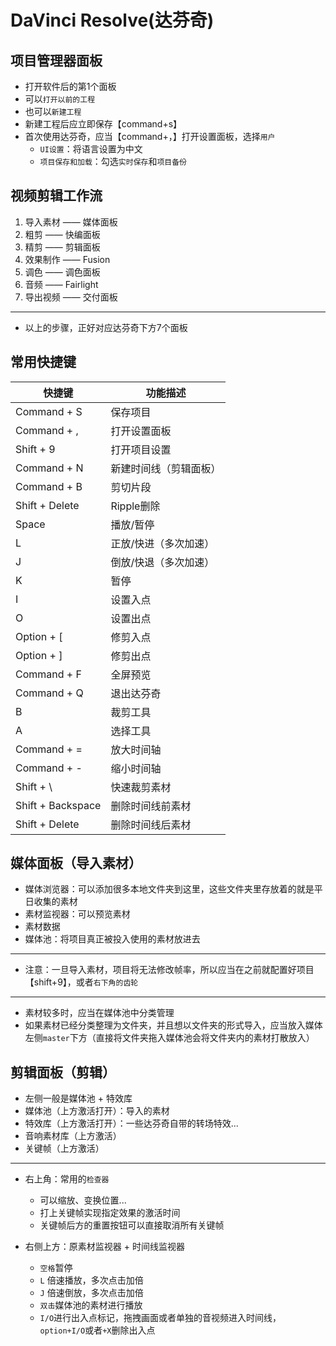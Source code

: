 # DaVinci Resolve(达芬奇)

## 项目管理器面板

- 打开软件后的第1个面板
- 可以`打开以前的工程`
- 也可以`新建工程`
- 新建工程后应立即保存【command+s】
- 首次使用达芬奇，应当【command+，】打开设置面板，选择`用户`
  - `UI设置`：将语言设置为中文
  - `项目保存和加载`：勾选`实时保存`和`项目备份`

## 视频剪辑工作流

1. 导入素材 —— 媒体面板
2. 粗剪 —— 快编面板
3. 精剪 —— 剪辑面板
4. 效果制作 —— Fusion
5. 调色 —— 调色面板
6. 音频 —— Fairlight
7. 导出视频 —— 交付面板

---

- 以上的步骤，正好对应达芬奇下方7个面板

## 常用快捷键

| 快捷键               | 功能描述               |
| -------------------- | ---------------------- |
| Command + S          | 保存项目               |
| Command + ,          | 打开设置面板           |
| Shift + 9            | 打开项目设置           |
| Command + N          | 新建时间线（剪辑面板）    |
| Command + B          | 剪切片段               |
| Shift + Delete       | Ripple删除             |
| Space                | 播放/暂停              |
| L                    | 正放/快进（多次加速）  |
| J                    | 倒放/快退（多次加速）  |
| K                    | 暂停                   |
| I                    | 设置入点               |
| O                    | 设置出点               |
| Option + [           | 修剪入点               |
| Option + ]           | 修剪出点               |
| Command + F          | 全屏预览               |
| Command + Q          | 退出达芬奇             |
| B                    | 裁剪工具               |
| A                    | 选择工具               |
| Command + =          | 放大时间轴             |
| Command + -          | 缩小时间轴             |
| Shift + \            | 快速裁剪素材           |
| Shift + Backspace    | 删除时间线前素材       |
| Shift + Delete       | 删除时间线后素材       |

## 媒体面板（导入素材）

- 媒体浏览器：可以添加很多本地文件夹到这里，这些文件夹里存放着的就是平日收集的素材
- 素材监视器：可以预览素材
- 素材数据
- 媒体池：将项目真正被投入使用的素材放进去

---

- 注意：一旦导入素材，项目将无法修改帧率，所以应当在之前就配置好项目【shift+9】，或者`右下角的齿轮`

---

- 素材较多时，应当在媒体池中分类管理
- 如果素材已经分类整理为文件夹，并且想以文件夹的形式导入，应当放入媒体左侧`master`下方（直接将文件夹拖入媒体池会将文件夹内的素材打散放入）

## 剪辑面板（剪辑）

- 左侧一般是媒体池 + 特效库
- 媒体池（上方激活打开）：导入的素材
- 特效库（上方激活打开）：一些达芬奇自带的转场特效...
- 音响素材库（上方激活）
- 关键帧（上方激活）

---

- 右上角：常用的`检查器`
  - 可以缩放、变换位置...
  - 打上关键帧实现指定效果的激活时间
  - 关键帧后方的重置按钮可以直接取消所有关键帧

- 右侧上方：原素材监视器 + 时间线监视器
  - `空格`暂停
  - `L` 倍速播放，多次点击加倍
  - `J` 倍速倒放，多次点击加倍
  - `双击`媒体池的素材进行播放
  - `I/O`进行出入点标记，拖拽画面或者单独的音视频进入时间线，`option+I/O`或者`+X`删除出入点